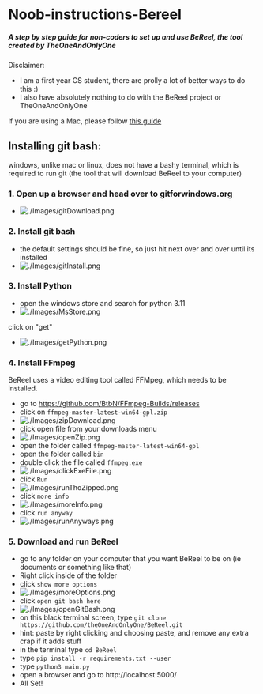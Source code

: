 # Noob-instructions-Bereel
##### A step by step guide for non-coders to set up and use BeReel, the tool created by TheOneAndOnlyOne

Disclaimer: 
* I am a first year CS student, there are prolly a lot of better ways to do this :)
* I also have absolutely nothing to do with the BeReel project or TheOneAndOnlyOne

If you are using a Mac, please follow [this guide](Mac.md)

## Installing git bash:
windows, unlike mac or linux, does not have a bashy terminal, which is required to run git (the tool that will download BeReel to your computer)

### 1. Open up a browser and head over to gitforwindows.org
* ![./Images/gitDownload.png](/Images/gitDownload.png)

### 2. Install git bash
* the default settings should be fine, so just hit next over and over until its installed
* ![./Images/gitInstall.png](/Images/gitInstall.png)

### 3. Install Python
* open the windows store and search for python 3.11
* ![./Images/MsStore.png](/Images/MsStore.png)

click on "get"
* ![./Images/getPython.png](/Images/getPython.png)

### 4. Install FFmpeg
BeReel uses a video editing tool called FFMpeg, which needs to be installed.
* go to https://github.com/BtbN/FFmpeg-Builds/releases
* click on `ffmpeg-master-latest-win64-gpl.zip`
* ![./Images/zipDownload.png](/Images/zipDownload.png)
* click open file from your downloads menu
* ![./Images/openZip.png](/Images/openZip.png)
* open the folder called `ffmpeg-master-latest-win64-gpl`
* open the folder called `bin`
* double click the file called `ffmpeg.exe`
* ![./Images/clickExeFile.png](/Images/clickExeFile.png)
* click `Run`
* ![./Images/runThoZipped.png](/Images/runThoZipped.png)
* click `more info`
* ![./Images/moreInfo.png](/Images/moreInfo.png)
* click `run anyway`
* ![./Images/runAnyways.png](/Images/runAnyways.png)

### 5. Download and run BeReel
* go to any folder on your computer that you want BeReel to be on (ie documents or something like that)
* Right click inside of the folder
* click `show more options`
* ![./Images/moreOptions.png](/Images/moreOptions.png)
* click `open git bash here`
* ![./Images/openGitBash.png](/Images/openGitBash.png)
* on this black terminal screen, type `git clone https://github.com/theOneAndOnlyOne/BeReel.git`
* hint: paste by right clicking and choosing paste, and remove any extra crap if it adds stuff
* in the terminal type `cd BeReel`
* type `pip install -r requirements.txt --user`
* type `python3 main.py`
* open a browser and go to http://localhost:5000/
* All Set!